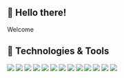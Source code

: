 ## 👀 Hello there!
Welcome 

## 💾 Technologies & Tools
![](https://img.shields.io/badge/code-php-informational?style=for-the-badge&logo=php&logoColor=white&color=red)
![](https://img.shields.io/badge/framework-laravel-informational?style=for-the-badge&logo=laravel&logoColor=white&color=red)
![](https://img.shields.io/badge/code-JavaScript-informational?style=for-the-badge&logo=JavaScript&logoColor=white&color=2bbc8a)
![](https://img.shields.io/badge/framework-Angular-informational?style=for-the-badge&logo=Angular&logoColor=white&color=2bbc8a)
![](https://img.shields.io/badge/code-jquery-informational?style=for-the-badge&logo=jQuery&logoColor=white&color=2bbc8a)
![](https://img.shields.io/badge/code-Node-informational?style=for-the-badge&logo=node.js&logoColor=white&color=2bbc8a)
![](https://img.shields.io/badge/db-mysql-informational?style=for-the-badge&logo=MySQL&logoColor=white&color=orange)
![](https://img.shields.io/badge/code-Dart-informational?style=for-the-badge&logo=dart&logoColor=white&color=blue)
![](https://img.shields.io/badge/mobile-flutter-informational?style=for-the-badge&logo=flutter&logoColor=white&color=blue)
![](https://img.shields.io/badge/os-mac-informational?style=for-the-badge&logo=Apple&logoColor=white&color=blue)
![](https://img.shields.io/badge/os-linux-informational?style=for-the-badge&logo=Linux&logoColor=white&color=blue)
![](https://img.shields.io/badge/ide-vscode-informational?style=for-the-badge&logo=Visual%20Studio%20Code&logoColor=white&color=blue)
![](https://img.shields.io/badge/ide-Visual%20Studio-informational?style=for-the-badge&logo=Visual%20Studio&logoColor=white&color=5C2D91)
